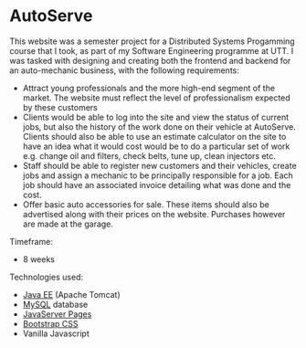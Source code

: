 # AutoServe

This website was a semester project for a Distributed Systems Progamming course that I took, as part of my Software Engineering programme at UTT. I was tasked with designing and creating both the frontend and backend for an auto-mechanic business, with the following requirements:

- Attract young professionals and the more high-end segment of the market. The website must reflect the level of professionalism expected by these customers
- Clients would be able to log into the site and view the status of current jobs, but also the history of the work done on their vehicle at AutoServe. Clients should also be able to use an estimate calculator on the site to have an idea what it would cost would be to do a particular set of work e.g. change oil and filters, check belts, tune up, clean injectors etc.
- Staff should be able to register new customers and their vehicles, create jobs and assign a mechanic to be principally responsible for a job. Each job should have an associated invoice detailing what was done and the cost.
- Offer basic auto accessories for sale. These items should also be advertised along with their prices on the website. Purchases however are made at the garage.

Timeframe:

- 8 weeks

Technologies used:

- [Java EE](https://www.oracle.com/java/technologies/java-ee-glance.html) (Apache Tomcat)
- [MySQL](https://www.mysql.com/) database
- [JavaServer Pages](https://www.oracle.com/java/technologies/jspt.html)
- [Bootstrap CSS](https://getbootstrap.com/)
- Vanilla Javascript
